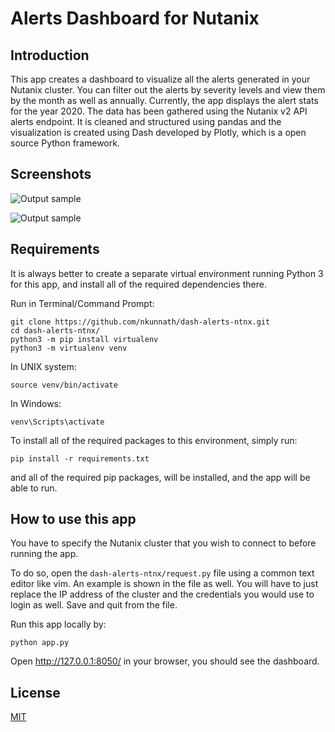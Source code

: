 # Alerts Dashboard for Nutanix

## Introduction
This app creates a dashboard to visualize all the alerts generated in your Nutanix cluster. You can filter out the alerts by severity levels and view them by the month as well as annually.
Currently, the app displays the alert stats for the year 2020. The data has been gathered using the Nutanix v2 API alerts endpoint. It is cleaned and structured using pandas and the visualization is created using Dash developed by Plotly, which is a open source Python framework.

## Screenshots

![Output sample](https://j.gifs.com/Qnz6EM.gif)

![Output sample](https://j.gifs.com/gZon0Z.gif)


## Requirements

It is always better to create a separate virtual environment running Python 3 for this app, and install all of the required dependencies there. 

Run in Terminal/Command Prompt:

```
git clone https://github.com/nkunnath/dash-alerts-ntnx.git
cd dash-alerts-ntnx/
python3 -m pip install virtualenv
python3 -m virtualenv venv
```
In UNIX system:

```source venv/bin/activate```

In Windows:

```venv\Scripts\activate```

To install all of the required packages to this environment, simply run:

```pip install -r requirements.txt```

and all of the required pip packages, will be installed, and the app will be able to run.


## How to use this app

You have to specify the Nutanix cluster that you wish to connect to before running the app.

To do so, open the `dash-alerts-ntnx/request.py` file using a common text editor like vim. An example is shown in the file as well. You will have to just replace the IP address of the cluster and the credentials you would use to login as well. Save and quit from the file.

Run this app locally by:

```python app.py```

Open http://127.0.0.1:8050/ in your browser, you should see the dashboard.


## License
[MIT](https://choosealicense.com/licenses/mit/)

